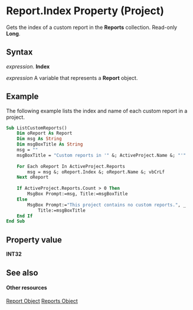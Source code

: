 
# Report.Index Property (Project)
Gets the index of a custom report in the  **Reports** collection. Read-only **Long**.

## Syntax

 _expression_. **Index**

 _expression_ A variable that represents a **Report** object.


## Example

The following example lists the index and name of each custom report in a project.


```vb
Sub ListCustomReports()
    Dim oReport As Report
    Dim msg As String
    Dim msgBoxTitle As String
    msg = ""
    msgBoxTitle = "Custom reports in '" &; ActiveProject.Name &; "'"
    
    For Each oReport In ActiveProject.Reports
        msg = msg &; oReport.Index &; oReport.Name &; vbCrLf
    Next oReport
        
    If ActiveProject.Reports.Count > 0 Then
        MsgBox Prompt:=msg, Title:=msgBoxTitle
    Else
        MsgBox Prompt:="This project contains no custom reports.", _
            Title:=msgBoxTitle
    End If
End Sub
```


## Property value

 **INT32**


## See also


#### Other resources


[Report Object](38ef993e-e5cd-b451-06aa-41eb0e93450e.md)
[Reports Object](a9f4a13b-1907-dbe8-8077-fb1226bb8bb9.md)